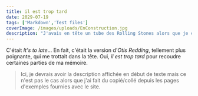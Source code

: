 ```yaml
---
title: il est trop tard
date: 2029-07-19
tags: ['Markdown','Test files']
coverImage: /images/uploads/EnConstruction.jpg
description: "J'avais en tête un tube des Rolling Stones alors que je cherchais un titre pour ce site..."
---
```


C'était _It's to late_... En fait, c'était la version d'_Otis Redding_, tellement plus poignante, qui me trottait dans la tête. Oui, _il est trop tard_ pour recoudre certaines parties de ma mémoire.

> Ici, je devrais avoir la description affichée en début de texte mais ce n'est pas le cas alors que j'ai fait du copié/collé depuis les pages d'exemples fournies avec le site.

